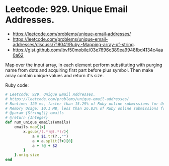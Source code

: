 # Leetcode: 929. Unique Email Addresses.

- https://leetcode.com/problems/unique-email-addresses/
- https://leetcode.com/problems/unique-email-addresses/discuss/718041/Ruby.-Mapping-array-of-string.
- https://gist.github.com/lbvf50mobile/03e7696c389ea9948fbd4134c4aa0a62

Map over the input array, in each element perform substituting with purging name from dots and acquiring first part before plus symbol. Then make array contain unique values and return it's size.

Ruby code:
```Ruby
# Leetcode: 929. Unique Email Addresses.
# https://leetcode.com/problems/unique-email-addresses/
# Runtime: 120 ms, faster than 15.29% of Ruby online submissions for Unique Email Addresses.
# Memory Usage: 10.1 MB, less than 26.83% of Ruby online submissions for Unique Email Addresse
# @param {String[]} emails
# @return {Integer}
def num_unique_emails(emails)
    emails.map{|x|
        x.gsub(/(.*)@(.*)/){
            a = $1.tr(?.,"")
            a = a.split(?+)[0]
            a + ?@ + $2
        }
    }.uniq.size
end
```